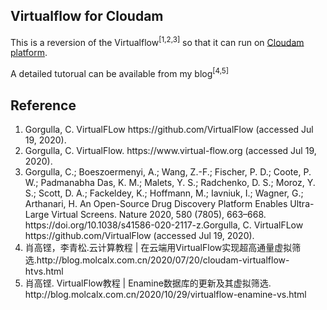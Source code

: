 <h2>Virtualflow for Cloudam</h2>
<p>This is a reversion of the Virtualflow<sup>[1,2,3]</sup> so that it can run on <a href="http://www.cloudam.cn" title="go to cloudam">Cloudam platform</a>. </p>
<p>A detailed tutorual can be available from my blog<sup>[4,5]</sup></p>   
<h2>Reference</h2>
<ol>
   <li>Gorgulla, C. VirtualFLow https://github.com/VirtualFlow (accessed Jul 19, 2020).</li>
   <li>Gorgulla, C. VirtualFlow. https://www.virtual-flow.org (accessed Jul 19, 2020).</li>
   <li>Gorgulla, C.; Boeszoermenyi, A.; Wang, Z.-F.; Fischer, P. D.; Coote, P. W.; Padmanabha Das, K. M.; Malets, Y. S.; Radchenko, D. S.; Moroz, Y. S.; Scott, D. A.; Fackeldey, K.; Hoffmann, M.; Iavniuk, I.; Wagner, G.; Arthanari, H. An Open-Source Drug Discovery Platform Enables Ultra-Large Virtual Screens. Nature 2020, 580 (7805), 663–668. https://doi.org/10.1038/s41586-020-2117-z.Gorgulla, C. VirtualFLow https://github.com/VirtualFlow (accessed Jul 19, 2020).</li>
   <li>肖高铿，李青松.云计算教程 | 在云端用VirtualFlow实现超高通量虚拟筛选.http://blog.molcalx.com.cn/2020/07/20/cloudam-virtualflow-htvs.html</li>
   <li>肖高铿. VirtualFlow教程 | Enamine数据库的更新及其虚拟筛选. http://blog.molcalx.com.cn/2020/10/29/virtualflow-enamine-vs.html</li>
</ol>
